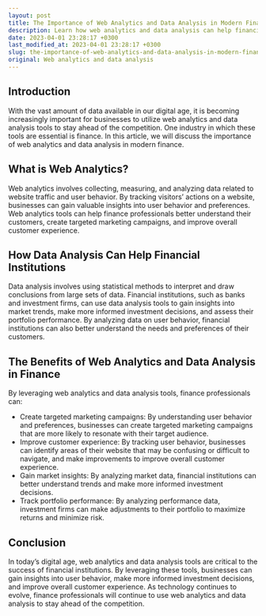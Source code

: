 ```yaml
---
layout: post
title: The Importance of Web Analytics and Data Analysis in Modern Finance
description: Learn how web analytics and data analysis can help financial institutions stay ahead of the competition.
date: 2023-04-01 23:28:17 +0300
last_modified_at: 2023-04-01 23:28:17 +0300
slug: the-importance-of-web-analytics-and-data-analysis-in-modern-finance
original: Web analytics and data analysis
---
```

## Introduction

With the vast amount of data available in our digital age, it is becoming increasingly important for businesses to utilize web analytics and data analysis tools to stay ahead of the competition. One industry in which these tools are essential is finance. In this article, we will discuss the importance of web analytics and data analysis in modern finance.

## What is Web Analytics?

Web analytics involves collecting, measuring, and analyzing data related to website traffic and user behavior. By tracking visitors’ actions on a website, businesses can gain valuable insights into user behavior and preferences. Web analytics tools can help finance professionals better understand their customers, create targeted marketing campaigns, and improve overall customer experience.

## How Data Analysis Can Help Financial Institutions

Data analysis involves using statistical methods to interpret and draw conclusions from large sets of data. Financial institutions, such as banks and investment firms, can use data analysis tools to gain insights into market trends, make more informed investment decisions, and assess their portfolio performance. By analyzing data on user behavior, financial institutions can also better understand the needs and preferences of their customers.

## The Benefits of Web Analytics and Data Analysis in Finance

By leveraging web analytics and data analysis tools, finance professionals can:

- Create targeted marketing campaigns: By understanding user behavior and preferences, businesses can create targeted marketing campaigns that are more likely to resonate with their target audience.
- Improve customer experience: By tracking user behavior, businesses can identify areas of their website that may be confusing or difficult to navigate, and make improvements to improve overall customer experience.
- Gain market insights: By analyzing market data, financial institutions can better understand trends and make more informed investment decisions.
- Track portfolio performance: By analyzing performance data, investment firms can make adjustments to their portfolio to maximize returns and minimize risk.

## Conclusion

In today’s digital age, web analytics and data analysis tools are critical to the success of financial institutions. By leveraging these tools, businesses can gain insights into user behavior, make more informed investment decisions, and improve overall customer experience. As technology continues to evolve, finance professionals will continue to use web analytics and data analysis to stay ahead of the competition.